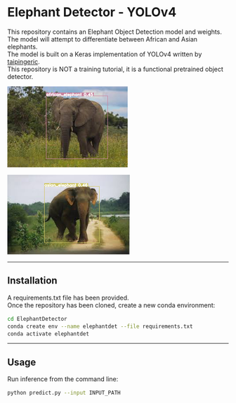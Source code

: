# Elephant Detector - YOLOv4

This repository contains an Elephant Object Detection model and weights.  
The model will attempt to differentiate between African and Asian elephants.  
The model is built on a Keras implementation of YOLOv4 written by [taipingeric](https://github.com/taipingeric/yolo-v4-tf.keras).  
This repository is NOT a training tutorial, it is a functional pretrained object detector.

![AfricanElephant](imgs/1.png)

![AsianElephant](imgs/2.png)

---

## Installation

A requirements.txt file has been provided.  
Once the repository has been cloned, create a new conda environment:

```bash
cd ElephantDetector
conda create env --name elephantdet --file requirements.txt
conda activate elephantdet
```

---

## Usage

Run inference from the command line:  

```bash
python predict.py --input INPUT_PATH 
```
